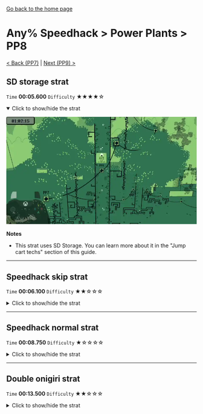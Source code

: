 [Go back to the home page](https://github.com/Doublevil/scbspeedrun)

# Any% Speedhack > Power Plants > PP8

[< Back (PP7)](https://github.com/Doublevil/scbspeedrun/blob/main/levels/any_sh/pp/PP7.md) | [Next (PP9) >](https://github.com/Doublevil/scbspeedrun/blob/main/levels/any_sh/pp/PP9.md)

## SD storage strat

`Time` **00:05.600** `Difficulty` ★★★★☆
<details open>
  <summary>Click to show/hide the strat</summary>

  [![Strat animation](https://github.com/Doublevil/scbspeedrun/blob/main/media/levels/pp/PP8_SDStorage.webp)](https://github.com/Doublevil/scbspeedrun/blob/main/media/levels/pp/PP8_SDStorage.mp4?raw=true)

  **Notes**
  - This strat uses SD Storage. You can learn more about it in the "Jump cart techs" section of this guide.
</details>

---
## Speedhack skip strat

`Time` **00:06.100** `Difficulty` ★★☆☆☆
<details>
  <summary>Click to show/hide the strat</summary>

  [![Strat animation](https://github.com/Doublevil/scbspeedrun/blob/main/media/levels/pp/PP8_S_Skip.webp)](https://github.com/Doublevil/scbspeedrun/blob/main/media/levels/pp/PP8_S_Skip.mp4?raw=true)
</details>

---
## Speedhack normal strat

`Time` **00:08.750** `Difficulty` ★☆☆☆☆
<details>
  <summary>Click to show/hide the strat</summary>

  [![Strat animation](https://github.com/Doublevil/scbspeedrun/blob/main/media/levels/pp/PP8_S_Strat.webp)](https://github.com/Doublevil/scbspeedrun/blob/main/media/levels/pp/PP8_S_Strat.mp4?raw=true)
</details>

---
## Double onigiri strat

`Time` **00:13.500** `Difficulty` ★★☆☆☆
<details>
  <summary>Click to show/hide the strat</summary>

  [![Strat animation](https://github.com/Doublevil/scbspeedrun/blob/main/media/levels/pp/PP8_DoubleOnigiriStrat.webp)](https://github.com/Doublevil/scbspeedrun/blob/main/media/levels/pp/PP8_DoubleOnigiriStrat.mp4?raw=true)
</details>
